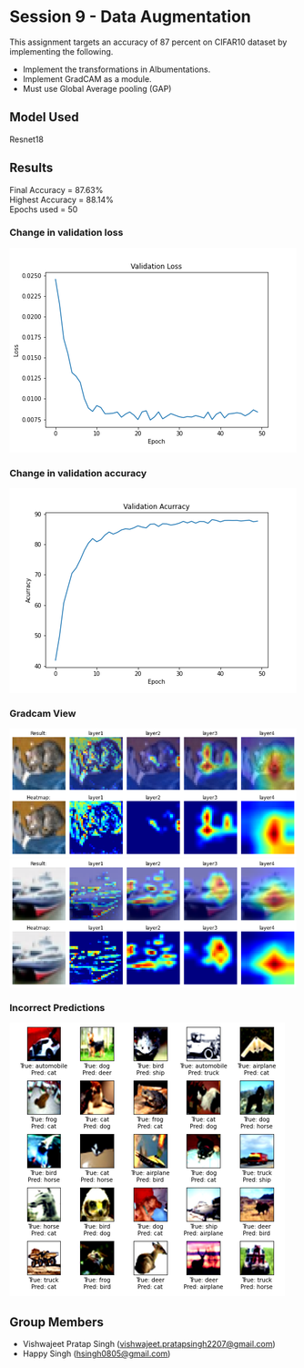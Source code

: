 # Session 9 - Data Augmentation

This assignment targets an accuracy of 87 percent on CIFAR10 dataset by implementing the following.

- Implement the transformations in Albumentations.
- Implement GradCAM as a module.
- Must use Global Average pooling (GAP)

## Model Used
Resnet18

## Results

Final Accuracy = 87.63%<br>
Highest Accuracy = 88.14%<br>
Epochs used = 50<br>


### Change in validation loss
![alt text](./images/loss_change.png)


### Change in validation accuracy

![alt text](./images/accuracy_change.png)


### Gradcam View
![alt text](./images/grad_cam_1.png)
![alt text](./images/grad_cam_2.png)


### Incorrect Predictions
![alt text](./images/incorrect_predictions.png)

## Group Members
- Vishwajeet Pratap Singh (vishwajeet.pratapsingh2207@gmail.com)
- Happy Singh (hsingh0805@gmail.com)
